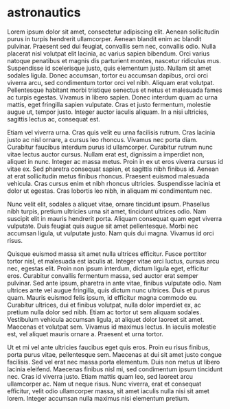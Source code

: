 # astronautics
Lorem ipsum dolor sit amet, consectetur adipiscing elit. Aenean sollicitudin purus in turpis hendrerit ullamcorper. Aenean blandit enim ac blandit pulvinar. Praesent sed dui feugiat, convallis sem nec, convallis odio. Nulla placerat nisl volutpat elit lacinia, ac varius sapien bibendum. Orci varius natoque penatibus et magnis dis parturient montes, nascetur ridiculus mus. Suspendisse id scelerisque justo, quis elementum justo. Nullam sit amet sodales ligula. Donec accumsan, tortor eu accumsan dapibus, orci orci viverra arcu, sed condimentum tortor orci vel nibh. Aliquam erat volutpat. Pellentesque habitant morbi tristique senectus et netus et malesuada fames ac turpis egestas. Vivamus in libero sapien. Donec interdum quam ac urna mattis, eget fringilla sapien vulputate. Cras et justo fermentum, molestie augue ut, tempor justo. Integer auctor iaculis aliquam. In a nisi ultricies, sagittis lectus ac, consequat est.

Etiam vel viverra urna. Cras quis velit eu urna facilisis rutrum. Cras lacinia justo ac nisl ornare, a cursus leo rhoncus. Vivamus nec porta diam. Curabitur faucibus interdum purus id ullamcorper. Curabitur rutrum nunc vitae lectus auctor cursus. Nullam erat est, dignissim a imperdiet non, aliquet in nunc. Integer ac massa metus. Proin in ex ut eros viverra cursus id vitae ex. Sed pharetra consequat sapien, et sagittis nibh finibus id. Aenean at erat sollicitudin metus finibus rhoncus. Praesent euismod malesuada vehicula. Cras cursus enim et nibh rhoncus ultricies. Suspendisse lacinia et dolor ut egestas. Cras lobortis leo nibh, in aliquam mi condimentum nec.

Nunc velit elit, sodales a aliquet vitae, ornare tincidunt ipsum. Phasellus nibh turpis, pretium ultricies urna sit amet, tincidunt ultrices odio. Nam suscipit elit in mauris hendrerit porta. Aliquam consequat quam eget viverra vulputate. Duis feugiat quis augue sit amet pellentesque. Morbi nec accumsan ligula, ut vulputate justo. Nam quis dui magna. Vivamus id orci risus.

Quisque euismod massa sit amet nulla ultrices efficitur. Fusce porttitor tortor nisl, et malesuada est iaculis at. Integer vitae orci luctus, cursus arcu nec, egestas elit. Proin non ipsum interdum, dictum ligula eget, efficitur eros. Curabitur convallis fermentum massa, sed auctor erat semper pulvinar. Sed ante ipsum, pharetra in ante vitae, finibus vulputate odio. Nam ultrices ante vel augue fringilla, quis dictum nunc ultrices. Duis et purus quam. Mauris euismod felis ipsum, id efficitur magna commodo eu. Curabitur ultrices, dui et finibus volutpat, nulla dolor imperdiet ex, ac pretium nulla dolor sed nibh. Etiam ac tortor ut sem aliquam sodales. Vestibulum vehicula accumsan ligula, at aliquet dolor laoreet sit amet. Maecenas et volutpat sem. Vivamus id maximus lectus. In iaculis molestie est, vel aliquet mauris ornare a. Praesent et urna tortor.

Ut et mi vel ante ultricies faucibus eget quis eros. Proin eu risus finibus, porta purus vitae, pellentesque sem. Maecenas at dui sit amet justo congue facilisis. Sed vel erat nec massa porta elementum. Duis non metus ut libero lacinia eleifend. Maecenas finibus nisl mi, sed condimentum ipsum tincidunt nec. Cras id viverra justo. Etiam mattis quam leo, sed laoreet arcu ullamcorper ac. Nam ut neque risus. Nunc viverra, erat et consequat efficitur, velit odio ullamcorper massa, sit amet iaculis nulla nisi sit amet lorem. Integer accumsan nulla maximus nisi elementum pretium.
